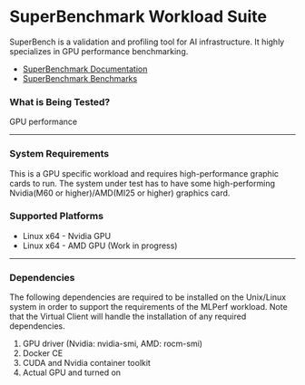 ﻿---
id: superbenchmark
---

# SuperBenchmark Workload Suite
SuperBench is a validation and profiling tool for AI infrastructure. It highly specializes in GPU performance benchmarking.
* [SuperBenchmark Documentation](https://microsoft.github.io/superbenchmark/docs/introduction)  
* [SuperBenchmark Benchmarks](https://microsoft.github.io/superbenchmark/docs/user-tutorial/benchmarks/micro-benchmarks)

### What is Being Tested?
GPU performance

---
### System Requirements
This is a GPU specific workload and requires high-performance graphic cards to run. The system under test has to have some high-performing Nvidia(M60 or higher)/AMD(MI25 or higher) graphics card.

### Supported Platforms
* Linux x64 - Nvidia GPU
* Linux x64 - AMD GPU (Work in progress)

---
### Dependencies
The following dependencies are required to be installed on the Unix/Linux system in order to support the requirements
of the MLPerf workload. Note that the Virtual Client will handle the installation of any required dependencies.
1. GPU driver (Nvidia: nvidia-smi, AMD: rocm-smi)
2. Docker CE
3. CUDA and Nvidia container toolkit
4. Actual GPU and turned on



